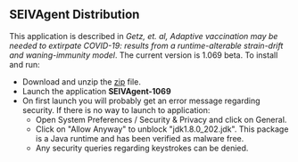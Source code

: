 ## SEIVAgent Distribution
This application is described in *Getz, et. al, Adaptive vaccination may be needed to extirpate COVID-19: results from a runtime-alterable strain-drift and waning-immunity model*. The current version is 1.069 beta. To install and run:
* Download and unzip the [zip](https://github.com/rmsalter/SEIVAgent_distribution/releases/download/1.069_beta/SEIVAgent_1.069beta.zip) file.
* Launch the application **SEIVAgent-1069**
* On first launch you will probably get an error message regarding security. If there is no way to launch to application:
  * Open System Preferences / Security & Privacy and click on General.
  * Click on "Allow Anyway" to unblock "jdk1.8.0_202.jdk". This package is a Java runtime and has been verified as malware free.
  * Any security queries regarding keystrokes can be denied.

